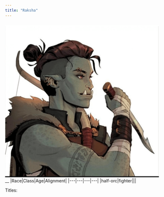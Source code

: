 ```yaml
---
title: "Raksha"
---
```


![ ](DNDTheSeekers/images/rakshapic.png)__
|Race|Class|Age|Alignment|
|---|---|---|---|
|half-orc|fighter|||

Titles: 